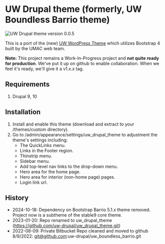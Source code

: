 # UW Drupal theme (formerly, UW Boundless Barrio theme)

![UW Drupal theme version 0.0.5](https://img.shields.io/static/v1?label=version&message=v0.0.5&color=green)

This is a port of the (new) [UW WordPress Theme](https://github.com/uweb/uw_wp_theme) which utilizes Bootstrap 4 built by the UMAC web team.

**Note:** This project remains a Work-In-Progress project and **not quite ready
for production**. We've put it up on github to enable collaboration. When we
feel it's ready, we'll give it a v1.x.x tag.

## Requirements

1. Drupal 9, 10

## Installation

1. Install and enable this theme (download and extract to your /themes/custom
directory).
2. Go to /admin/appearance/settings/uw_drupal_theme to adjustment the theme's settings including:
    * The QuickLinks menu.
    * Links in the Footer region.
    * Thinstrip menu.
    * Sidebar menu.
    * Add top-level nav links to the drop-down menu.
    * Hero area for the home page.
    * Hero area for interior (non-home page) pages.
    * Login link url.

## History

- 2024-10-18: Dependency on Bootstrap Barrio 5.1.x theme removed. Project now is a subtheme of the stable9 core theme.
- 2023-01-20: Repo renamed to uw_drupal_theme
(https://github.com/uw-drupal/uw_drupal_theme.git)
- 2022-08-09: Private Bitbucket Repo cleaned and moved to github
8/9/2022: git@github.com:uw-drupal/uw_boundless_barrio.git
